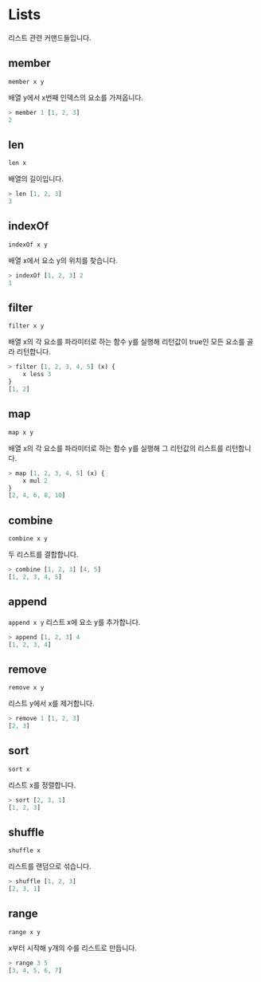 # Lists

리스트 관련 커맨드들입니다.

## member

`member x y`

배열 y에서 x번째 인덱스의 요소를 가져옵니다.

```js
> member 1 [1, 2, 3]
2
```

## len

`len x`

배열의 길이입니다.

```js
> len [1, 2, 3]
3
```

## indexOf

`indexOf x y`

배열 x에서 요소 y의 위치를 찾습니다.

```js
> indexOf [1, 2, 3] 2
1
```

## filter

`filter x y`

배열 x의 각 요소를 파라미터로 하는 함수 y를 실행해 리턴값이 true인 모든 요소를 골라 리턴합니다.

```js
> filter [1, 2, 3, 4, 5] (x) {
    x less 3
}
[1, 2]
```

## map

`map x y`

배열 x의 각 요소를 파라미터로 하는 함수 y를 실행해 그 리턴값의 리스트를 리턴합니다.

```js
> map [1, 2, 3, 4, 5] (x) {
    x mul 2
}
[2, 4, 6, 8, 10]
```

## combine

`combine x y`

두 리스트를 결합합니다.

```js
> combine [1, 2, 3] [4, 5]
[1, 2, 3, 4, 5]
```

## append

`append x y`
리스트 x에 요소 y를 추가합니다.

```js
> append [1, 2, 3] 4
[1, 2, 3, 4]
```

## remove

`remove x y`

리스트 y에서 x를 제거합니다.

```js
> remove 1 [1, 2, 3]
[2, 3]
```

## sort

`sort x`

리스트 x를 정렬합니다.

```js
> sort [2, 3, 1]
[1, 2, 3]
```

## shuffle

`shuffle x`

리스트를 랜덤으로 섞습니다.

```js
> shuffle [1, 2, 3]
[2, 3, 1]
```

## range

`range x y`

x부터 시작해 y개의 수를 리스트로 만듭니다.

```js
> range 3 5
[3, 4, 5, 6, 7]
```